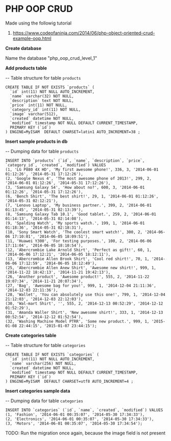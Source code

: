 # PHP OOP CRUD

Made using the followig tutorial

1) https://www.codeofaninja.com/2014/06/php-object-oriented-crud-example-oop.html


**Create database**

Name the database "php_oop_crud_level_1"

**Add products table**

-- Table structure for table `products`

	CREATE TABLE IF NOT EXISTS `products` (
	  `id` int(11) NOT NULL AUTO_INCREMENT,
	  `name` varchar(32) NOT NULL,
	  `description` text NOT NULL,
	  `price` int(11) NOT NULL,
	  `category_id` int(11) NOT NULL,
	  `image` varchar(512),
	  `created` datetime NOT NULL,
	  `modified` timestamp NOT NULL DEFAULT CURRENT_TIMESTAMP,
	  PRIMARY KEY (`id`)
	) ENGINE=MyISAM  DEFAULT CHARSET=latin1 AUTO_INCREMENT=38 ;


**Insert sample products in db**

-- Dumping data for table `products`

	INSERT INTO `products` (`id`, `name`, `description`, `price`, `category_id`, `created`, `modified`) VALUES
	(1, 'LG P880 4X HD', 'My first awesome phone!', 336, 3, '2014-06-01 01:12:26', '2014-05-31 17:12:26'),
	(2, 'Google Nexus 4', 'The most awesome phone of 2013!', 299, 2, '2014-06-01 01:12:26', '2014-05-31 17:12:26'),
	(3, 'Samsung Galaxy S4', 'How about no?', 600, 3, '2014-06-01 01:12:26', '2014-05-31 17:12:26'),
	(6, 'Bench Shirt', 'The best shirt!', 29, 1, '2014-06-01 01:12:26', '2014-05-31 02:12:21'),
	(7, 'Lenovo Laptop', 'My business partner.', 399, 2, '2014-06-01 01:13:45', '2014-05-31 02:13:39'),
	(8, 'Samsung Galaxy Tab 10.1', 'Good tablet.', 259, 2, '2014-06-01 01:14:13', '2014-05-31 02:14:08'),
	(9, 'Spalding Watch', 'My sports watch.', 199, 1, '2014-06-01 01:18:36', '2014-05-31 02:18:31'),
	(10, 'Sony Smart Watch', 'The coolest smart watch!', 300, 2, '2014-06-06 17:10:01', '2014-06-05 18:09:51'),
	(11, 'Huawei Y300', 'For testing purposes.', 100, 2, '2014-06-06 17:11:04', '2014-06-05 18:10:54'),
	(12, 'Abercrombie Lake Arnold Shirt', 'Perfect as gift!', 60, 1, '2014-06-06 17:12:21', '2014-06-05 18:12:11'),
	(13, 'Abercrombie Allen Brook Shirt', 'Cool red shirt!', 70, 1, '2014-06-06 17:12:59', '2014-06-05 18:12:49'),
	(25, 'Abercrombie Allen Anew Shirt', 'Awesome new shirt!', 999, 1, '2014-11-22 18:42:13', '2014-11-21 19:42:13'),
	(26, 'Another product', 'Awesome product!', 555, 2, '2014-11-22 19:07:34', '2014-11-21 20:07:34'),
	(27, 'Bag', 'Awesome bag for you!', 999, 1, '2014-12-04 21:11:36', '2014-12-03 22:11:36'),
	(28, 'Wallet', 'You can absolutely use this one!', 799, 1, '2014-12-04 21:12:03', '2014-12-03 22:12:03'),
	(30, 'Wal-mart Shirt', '', 555, 2, '2014-12-13 00:52:29', '2014-12-12 01:52:29'),
	(31, 'Amanda Waller Shirt', 'New awesome shirt!', 333, 1, '2014-12-13 00:52:54', '2014-12-12 01:52:54'),
	(32, 'Washing Machine Model PTRR', 'Some new product.', 999, 1, '2015-01-08 22:44:15', '2015-01-07 23:44:15');	

**Create categories table**

-- Table structure for table `categories`

	CREATE TABLE IF NOT EXISTS `categories` (
	  `id` int(11) NOT NULL AUTO_INCREMENT,
	  `name` varchar(256) NOT NULL,
	  `created` datetime NOT NULL,
	  `modified` timestamp NOT NULL DEFAULT CURRENT_TIMESTAMP,
	  PRIMARY KEY (`id`)
	) ENGINE=MyISAM  DEFAULT CHARSET=utf8 AUTO_INCREMENT=4 ;

**Insert categories sample data**

-- Dumping data for table `categories`

	INSERT INTO `categories` (`id`, `name`, `created`, `modified`) VALUES
	(1, 'Fashion', '2014-06-01 00:35:07', '2014-05-30 17:34:33'),
	(2, 'Electronics', '2014-06-01 00:35:07', '2014-05-30 17:34:33'),
	(3, 'Motors', '2014-06-01 00:35:07', '2014-05-30 17:34:54');

TODO: Run the migration once again, because the image field is not present